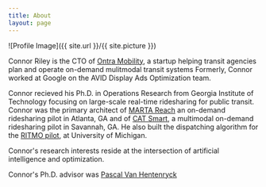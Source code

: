 ```yaml
---
title: About
layout: page
---
```


![Profile Image]({{ site.url }}/{{ site.picture }})

<p>
Connor Riley is the CTO of <a href="">Ontra Mobility</a>, a startup helping transit agencies plan and operate on-demand mulitmodal transit systems Formerly, Connor worked at Google on the AVID Display Ads Optimization team.
</p>
<p>
Connor recieved his Ph.D. in Operations Research from Georgia Institute of Technology focusing on large-scale real-time ridesharing for public transit. Connor was the primary architect of <a href="https://www.itsmarta.com/reach.aspx">MARTA Reach</a> an on-demand ridesharing pilot in Atlanta, GA and of <a href="https://catchacat.org/smart/">CAT Smart</a>, a multimodal on-demand ridesharing pilot in Savannah, GA. He also built the dispatching algorithm for the <a href="https://news.engin.umich.edu/2018/01/u-m-becomes-first-test-bed-for-on-demand-transportation-system/">RITMO pilot</a>, at University of Michigan.
</p>
<p>
Connor's research interests reside at the intersection of artificial intelligence and optimization.
</p>

<p>Connor's Ph.D. advisor was <a href="https://sites.gatech.edu/pascal-van-hentenryck/">Pascal Van Hentenryck</a></p>
